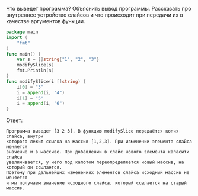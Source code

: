 
Что выведет программа? Объяснить вывод программы. Рассказать про внутреннее устройство слайсов и что происходит при передачи их в качестве аргументов функции.

```go
package main
import (
	"fmt"
)
func main() {
	var s = []string{"1", "2", "3"}
	modifySlice(s)
	fmt.Println(s)
}
func modifySlice(i []string) {
	i[0] = "3"
	i = append(i, "4")
	i[1] = "5"
	i = append(i, "6")
}
```

Ответ:
```
Программа выведет [3 2 3]. В функцию modifySlice передаётся копия слайса, внутри 
которого лежит ссылка на массив [1,2,3]. При изменении элемента слайса меняется 
значение и в массиве. При добавлении в слайс нового элемента капасити слайса 
увеличивается, у него под капотом переопределяется новый массив, на который он ссылается. 
Поэтому при дальнейших изменениях элементов слайса исходный массив не меняется
и мы получаем значение исходного слайса, который ссылается на старый массив.
```